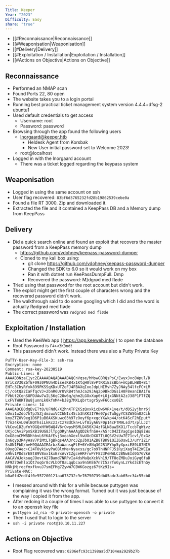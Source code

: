 ```yaml
---
Title: Keeper
Year: "2023"
Difficulty: Easy
share: "true"
---
```


- [[#Reconnaissance|Reconnaissance]]
- [[#Weaponisation|Weaponisation]]
- [[#Delivery|Delivery]]
- [[#Exploitation / Installation|Exploitation / Installation]]
- [[#Actions on Objective|Actions on Objective]]
## Reconnaissance

- Performed an NMAP scan
- Found Ports 22, 80 open
- The website takes you to a login portal
- Running best practical ticket management system version 4.4.4+dfsg-2 ubuntu1
- Used default credentials to get access
	- Username: root
	- Password: password
-  Browsing through the app found the following users
	- lnorgaard@keeper.htb
		- Heldesk Agent from Korsbak
		- New User initial password set to Welcome 2023!
	- root@localhost
- Logged in with the lnorgaard account
	- There was a ticket logged regarding the keypass system

## Weaponisation

- Logged in using the same account on ssh
- User flag recovered: `83bf6d3765232fd28b19862539cebe0a`
- Found a file RT 3000. Zip and downloaded it.
- Extracted the file and it contained a KeepPass DB and a Memory dump from KeepPass

## Delivery

- Did a quick search online and found an exploit that recovers the master password from a KeepPass memory dump
	- https://github.com/vdohney/keepass-password-dumper
	- Cloned to my kali box using:
		- git clone https://github.com/vdohney/keepass-password-dumper
		- Changed the SDK to 6.0 so it would work on my box
		- Ran it with dotnet run KeePassDumpFull. Dmp
		- Recovered the password: M}dgrød med fløde
- Tried using that password for the root account but didn't work.
- The exploit might get the first couple of characters wrong and the recovered password didn't work. 
- The walkthrough said to do some googling which I did and the word is actually Rødgrød med fløde
- The correct password was `rødgrød med fløde`

## Exploitation / Installation

- Used the KeeWeb app ( https://app.keeweb.info/ ) to open the database
- Root Password is `F4><3K0nd!` 
- This password didn't work. Instead there was also a Putty Private Key
```
PuTTY-User-Key-File-3: ssh-rsa
Encryption: none
Comment: rsa-key-20230519
Public-Lines: 6
AAAAB3NzaC1yc2EAAAADAQABAAABAQCnVqse/hMswGBRQsPsC/EwyxJvc8Wpul/D
8riCZV30ZbfEF09z0PNUn4DisesKB4x1KtqH0l8vPtRRiEzsBbn+mCpBLHBQ+81T
EHTc3ChyRYxk899PKSSqKDxUTZeFJ4FBAXqIxoJdpLHIMvh7ZyJNAy34lfcFC+LM
Cj/c6tQa2IaFfqcVJ+2bnR6UrUVRB4thmJca29JAq2p9BkdDGsiH8F8eanIBA1Tu
FVbUt2CenSUPDUAw7wIL56qC28w6q/qhm2LGOxXup6+LOjxGNNtA2zJ38P1FTfZQ
LxFVTWUKT8u8junnLk0kfnM4+bJ8g7MXLqbrtsgr5ywF6Ccxs0Et
Private-Lines: 14
AAABAQCB0dgBvETt8/UFNdG/X2hnXTPZKSzQxxkicDw6VR+1ye/t/dOS2yjbnr6j
oDni1wZdo7hTpJ5ZjdmzwxVCChNIc45cb3hXK3IYHe07psTuGgyYCSZWSGn8ZCih
kmyZTZOV9eq1D6P1uB6AXSKuwc03h97zOoyf6p+xgcYXwkp44/otK4ScF2hEputY
f7n24kvL0WlBQThsiLkKcz3/Cz7BdCkn+Lvf8iyA6VF0p14cFTM9Lsd7t/plLJzT
VkCew1DZuYnYOGQxHYW6WQ4V6rCwpsMSMLD450XJ4zfGLN8aw5KO1/TccbTgWivz
UXjcCAviPpmSXB19UG8JlTpgORyhAAAAgQD2kfhSA+/ASrc04ZIVagCge1Qq8iWs
OxG8eoCMW8DhhbvL6YKAfEvj3xeahXexlVwUOcDXO7Ti0QSV2sUw7E71cvl/ExGz
in6qyp3R4yAaV7PiMtLTgBkqs4AA3rcJZpJb01AZB8TBK91QIZGOswi3/uYrIZ1r
SsGN1FbK/meH9QAAAIEArbz8aWansqPtE+6Ye8Nq3G2R1PYhp5yXpxiE89L87NIV
09ygQ7Aec+C24TOykiwyPaOBlmMe+Nyaxss/gc7o9TnHNPFJ5iRyiXagT4E2WEEa
xHhv1PDdSrE8tB9V8ox1kxBrxAvYIZgceHRFrwPrF823PeNWLC2BNwEId0G76VkA
AACAVWJoksugJOovtA27Bamd7NRPvIa4dsMaQeXckVh19/TF8oZMDuJoiGyq6faD
AF9Z7Oehlo1Qt7oqGr8cVLbOT8aLqqbcax9nSKE67n7I5zrfoGynLzYkd3cETnGy
NNkjMjrocfmxfkvuJ7smEFMg7ZywW7CBWKGozgz67tKz9Is=
Private-MAC: b0a0fd2edf4f0e557200121aa673732c9e76750739db05adc3ab65ec34c55cb0
```
- I messed around with this for a while because puttygen was complaining it was the wrong format. Turned out it was just because of the way I copied it from the app.
- After redoing it a couple of times I was able to use puttygen to convert it to an openssh key file
- `puttygen id_rsa -O private-openssh -o private`
- Then I used that to login to the server
- `ssh -i private root@10.10.11.227`

## Actions on Objective


- Root Flag recovered was: `0206efc93c1398aa5d7104ea2929b27b`